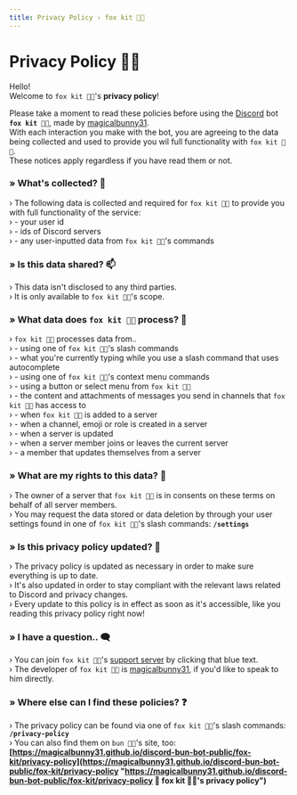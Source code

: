 ```yaml
---
title: Privacy Policy › fox kit 🦊🐾
---
```


<head>
   <link rel="icon" href="../images/fox-kit.png" type="image/png">
   <meta name="theme-color" content="#e78522">
   <meta property="og:description" content="the documentation for all things fox kit 🦊🐾">
   <meta property="og:image" content="../images/fox-kit.png">
</head>


# Privacy Policy 🦊🐾


Hello!
<br>
Welcome to `fox kit 🦊🐾`'s **privacy policy**!

Please take a moment to read these policies before using the [Discord](https://discord.com "https://discord.com 🔗
discord's website 🐾") bot **`fox kit 🦊🐾`**, made by [magicalbunny31](https://magicalbunny31.github.io "https://magicalbunny31.github.io 🔗
magicalbunny31's website 🐾").
<br>
With each interaction you make with the bot, you are agreeing to the data being collected and used to provide you wil full functionality with `fox kit 🦊🐾`.
<br>
These notices apply regardless if you have read them or not.


### » What's collected? 📩
› The following data is collected and required for `fox kit 🦊🐾` to provide you with full functionality of the service:
<br>
› - your user id
<br>
› - ids of Discord servers
<br>
› - any user-inputted data from `fox kit 🦊🐾`'s commands


### » Is this data shared? 📫
› This data isn't disclosed to any third parties.
<br>
› It is only available to `fox kit 🦊🐾`'s scope.


### » What data does `fox kit 🦊🐾` process? 📱
› `fox kit 🦊🐾` processes data from..
<br>
› - using one of `fox kit 🦊🐾`'s slash commands
<br>
› - what you're currently typing while you use a slash command that uses autocomplete
<br>
› - using one of `fox kit 🦊🐾`'s context menu commands
<br>
› - using a button or select menu from `fox kit 🦊🐾`
<br>
› - the content and attachments of messages you send in channels that `fox kit 🦊🐾` has access to
<br>
› - when `fox kit 🦊🐾` is added to a server
<br>
› - when a channel, emoji or role is created in a server
<br>
› - when a server is updated
<br>
› - when a server member joins or leaves the current server
<br>
› - a member that updates themselves from a server


### » What are my rights to this data? 👤
› The owner of a server that `fox kit 🦊🐾` is in consents on these terms on behalf of all server members.
<br>
› You may request the data stored or data deletion by through your user settings found in one of `fox kit 🦊🐾`'s slash commands: **`/settings`**


### » Is this privacy policy updated? 🤖
› The privacy policy is updated as necessary in order to make sure everything is up to date.
<br>
› It's also updated in order to stay compliant with the relevant laws related to Discord and privacy changes.
<br>
› Every update to this policy is in effect as soon as it's accessible, like you reading this privacy policy right now!


### » I have a question.. 🗨️
› You can join `fox kit 🦊🐾`'s [support server](https://discord.gg/6JDTH4Wzc3 "https://discord.gg/6JDTH4Wzc3 🔗
join magicalbunny31's support server on discord! 🐾") by clicking that blue text.
<br>
› The developer of `fox kit 🦊🐾` is [magicalbunny31](https://magicalbunny31.github.io "https://magicalbunny31.github.io 🔗
magicalbunny31's website 🐾"), if you'd like to speak to him directly.


### » Where else can I find these policies? ❓
› The privacy policy can be found via one of `fox kit 🦊🐾`'s slash commands: **`/privacy-policy`**
<br>
› You can also find them on `bun 🐰🐾`'s site, too: **[https://magicalbunny31.github.io/discord-bun-bot-public/fox-kit/privacy-policy](https://magicalbunny31.github.io/discord-bun-bot-public/fox-kit/privacy-policy "https://magicalbunny31.github.io/discord-bun-bot-public/fox-kit/privacy-policy 🔗
fox kit 🦊🐾's privacy policy")**
